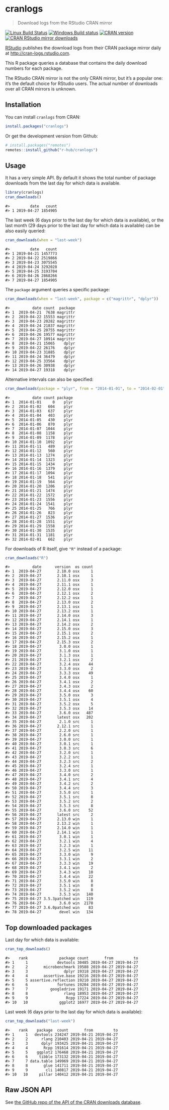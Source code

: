 
<!-- README.md is generated from README.Rmd. Please edit that file -->

# cranlogs

> Download logs from the RStudio CRAN mirror

<!-- badges: start -->

[![Linux Build
Status](https://travis-ci.org/r-hub/cranlogs.svg?branch=master)](https://travis-ci.org/r-hub/cranlogs)
[![Windows Build
status](https://ci.appveyor.com/api/projects/status/github/metacran/cranlogs?svg=true)](https://ci.appveyor.com/project/gaborcsardi/cranlogs)
[![CRAN
version](http://www.r-pkg.org/badges/version/cranlogs)](http://www.r-pkg.org/pkg/cranlogs)
[![CRAN RStudio mirror
downloads](http://cranlogs.r-pkg.org/badges/cranlogs)](http://www.r-pkg.org/pkg/cranlogs)
<!-- badges: end -->

[RStudio](http://www.rstudio.com) publishes the download logs from their
CRAN package mirror daily at <http://cran-logs.rstudio.com>.

This R package queries a database that contains the daily download
numbers for each package.

The RStudio CRAN mirror is not the only CRAN mirror, but it’s a popular
one: it’s the default choice for RStudio users. The actual number of
downloads over all CRAN mirrors is unknown.

## Installation

You can install `cranlogs` from CRAN:

``` r
install.packages("cranlogs")
```

Or get the development version from Github:

``` r
# install.packages("remotes")
remotes::install_github("r-hub/cranlogs")
```

## Usage

It has a very simple API. By default it shows the total number of
package downloads from the last day for which data is available.

``` r
library(cranlogs)
cran_downloads()
```

    #>         date   count
    #> 1 2019-04-27 1854905

The last week (6 days prior to the last day for which data is
available), or the last month (29 days prior to the last day for which
data is available) can be also easily queried:

``` r
cran_downloads(when = "last-week")
```

    #>         date   count
    #> 1 2019-04-21 1457773
    #> 2 2019-04-22 2519866
    #> 3 2019-04-23 3075545
    #> 4 2019-04-24 3292028
    #> 5 2019-04-25 3193704
    #> 6 2019-04-26 2868266
    #> 7 2019-04-27 1854905

The `package` argument queries a specific package:

``` r
cran_downloads(when = "last-week", package = c("magrittr", "dplyr"))
```

    #>          date count  package
    #> 1  2019-04-21  7638 magrittr
    #> 2  2019-04-22 15553 magrittr
    #> 3  2019-04-23 20282 magrittr
    #> 4  2019-04-24 21837 magrittr
    #> 5  2019-04-25 20755 magrittr
    #> 6  2019-04-26 19577 magrittr
    #> 7  2019-04-27 10914 magrittr
    #> 8  2019-04-21 15065    dplyr
    #> 9  2019-04-22 26176    dplyr
    #> 10 2019-04-23 31885    dplyr
    #> 11 2019-04-24 36479    dplyr
    #> 12 2019-04-25 33564    dplyr
    #> 13 2019-04-26 30938    dplyr
    #> 14 2019-04-27 19318    dplyr

Alternative intervals can also be specified:

``` r
cran_downloads(package = "plyr", from = "2014-01-01", to = "2014-02-01")
```

    #>          date count package
    #> 1  2014-01-01     0    plyr
    #> 2  2014-01-02   604    plyr
    #> 3  2014-01-03   637    plyr
    #> 4  2014-01-04   403    plyr
    #> 5  2014-01-05   430    plyr
    #> 6  2014-01-06   870    plyr
    #> 7  2014-01-07  1044    plyr
    #> 8  2014-01-08  1158    plyr
    #> 9  2014-01-09  1178    plyr
    #> 10 2014-01-10  1092    plyr
    #> 11 2014-01-11   489    plyr
    #> 12 2014-01-12   560    plyr
    #> 13 2014-01-13  1274    plyr
    #> 14 2014-01-14  1323    plyr
    #> 15 2014-01-15  1434    plyr
    #> 16 2014-01-16  1379    plyr
    #> 17 2014-01-17  1094    plyr
    #> 18 2014-01-18   541    plyr
    #> 19 2014-01-19   564    plyr
    #> 20 2014-01-20  1206    plyr
    #> 21 2014-01-21  1474    plyr
    #> 22 2014-01-22  1572    plyr
    #> 23 2014-01-23  1556    plyr
    #> 24 2014-01-24  1541    plyr
    #> 25 2014-01-25   766    plyr
    #> 26 2014-01-26   823    plyr
    #> 27 2014-01-27  1536    plyr
    #> 28 2014-01-28  1551    plyr
    #> 29 2014-01-29  1558    plyr
    #> 30 2014-01-30  1535    plyr
    #> 31 2014-01-31  1181    plyr
    #> 32 2014-02-01   662    plyr

For downloads of R itself, give `"R"` instead of a package:

``` r
cran_downloads("R")
```

    #>          date      version  os count
    #> 1  2019-04-27       2.10.0 osx     1
    #> 2  2019-04-27       2.10.1 osx     1
    #> 3  2019-04-27       2.11.0 osx     3
    #> 4  2019-04-27       2.11.1 osx     1
    #> 5  2019-04-27       2.12.0 osx     1
    #> 6  2019-04-27       2.12.1 osx     2
    #> 7  2019-04-27       2.12.2 osx     1
    #> 8  2019-04-27       2.13.0 osx     2
    #> 9  2019-04-27       2.13.1 osx     1
    #> 10 2019-04-27       2.13.2 osx     1
    #> 11 2019-04-27       2.14.0 osx     3
    #> 12 2019-04-27       2.14.1 osx     1
    #> 13 2019-04-27       2.14.2 osx     2
    #> 14 2019-04-27       2.15.0 osx     3
    #> 15 2019-04-27       2.15.1 osx     2
    #> 16 2019-04-27       2.15.2 osx     1
    #> 17 2019-04-27       2.15.3 osx     2
    #> 18 2019-04-27        3.0.0 osx     1
    #> 19 2019-04-27        3.1.0 osx     1
    #> 20 2019-04-27        3.1.3 osx     1
    #> 21 2019-04-27        3.2.1 osx     2
    #> 22 2019-04-27        3.2.4 osx    44
    #> 23 2019-04-27        3.3.0 osx     2
    #> 24 2019-04-27        3.3.3 osx    49
    #> 25 2019-04-27        3.4.0 osx     1
    #> 26 2019-04-27        3.4.1 osx     2
    #> 27 2019-04-27        3.4.3 osx     2
    #> 28 2019-04-27        3.4.4 osx    60
    #> 29 2019-04-27        3.5.0 osx     3
    #> 30 2019-04-27        3.5.1 osx     4
    #> 31 2019-04-27        3.5.2 osx     5
    #> 32 2019-04-27        3.5.3 osx    14
    #> 33 2019-04-27        3.6.0 osx   487
    #> 34 2019-04-27       latest osx   202
    #> 35 2019-04-27        2.1.0 src     1
    #> 36 2019-04-27       2.12.1 src     1
    #> 37 2019-04-27        2.2.0 src     1
    #> 38 2019-04-27        2.6.0 src     1
    #> 39 2019-04-27        3.0.0 src     1
    #> 40 2019-04-27        3.0.1 src     1
    #> 41 2019-04-27        3.0.3 src     6
    #> 42 2019-04-27        3.2.0 src     1
    #> 43 2019-04-27        3.2.2 src     1
    #> 44 2019-04-27        3.2.3 src     2
    #> 45 2019-04-27        3.2.4 src     1
    #> 46 2019-04-27        3.3.0 src     1
    #> 47 2019-04-27        3.4.0 src     2
    #> 48 2019-04-27        3.4.1 src     4
    #> 49 2019-04-27        3.4.2 src     2
    #> 50 2019-04-27        3.4.4 src     3
    #> 51 2019-04-27        3.5.0 src     1
    #> 52 2019-04-27        3.5.1 src     8
    #> 53 2019-04-27        3.5.2 src     2
    #> 54 2019-04-27        3.5.3 src     8
    #> 55 2019-04-27        3.6.0 src    52
    #> 56 2019-04-27       latest src     2
    #> 57 2019-04-27       2.13.0 win     1
    #> 58 2019-04-27       2.13.2 win     1
    #> 59 2019-04-27       2.14.0 win     1
    #> 60 2019-04-27       2.14.1 win     1
    #> 61 2019-04-27        3.0.1 win     1
    #> 62 2019-04-27        3.2.1 win     4
    #> 63 2019-04-27        3.2.3 win     1
    #> 64 2019-04-27        3.2.5 win    11
    #> 65 2019-04-27        3.3.0 win     9
    #> 66 2019-04-27        3.3.1 win     2
    #> 67 2019-04-27        3.3.3 win    19
    #> 68 2019-04-27        3.4.1 win     2
    #> 69 2019-04-27        3.4.3 win    10
    #> 70 2019-04-27        3.4.4 win    22
    #> 71 2019-04-27        3.5.0 win     8
    #> 72 2019-04-27        3.5.1 win     8
    #> 73 2019-04-27        3.5.2 win     8
    #> 74 2019-04-27        3.5.3 win   140
    #> 75 2019-04-27 3.5.3patched win   119
    #> 76 2019-04-27        3.6.0 win  2178
    #> 77 2019-04-27 3.6.0patched win    83
    #> 78 2019-04-27        devel win   134

## Top downloaded packages

Last day for which data is available:

``` r
cran_top_downloads()
```

    #>    rank              package count       from         to
    #> 1     1             devtools 30485 2019-04-27 2019-04-27
    #> 2     2       microbenchmark 19588 2019-04-27 2019-04-27
    #> 3     3                dplyr 19318 2019-04-27 2019-04-27
    #> 4     4       assertive.base 19216 2019-04-27 2019-04-27
    #> 5     5 assertive.reflection 19210 2019-04-27 2019-04-27
    #> 6     6             fortunes 19204 2019-04-27 2019-04-27
    #> 7     7          googledrive 19171 2019-04-27 2019-04-27
    #> 8     8                rlang 18953 2019-04-27 2019-04-27
    #> 9     9                 Rcpp 17224 2019-04-27 2019-04-27
    #> 10   10              ggplot2 16977 2019-04-27 2019-04-27

Last week (6 days prior to the last day for which data is available):

``` r
cran_top_downloads("last-week")
```

    #>    rank    package  count       from         to
    #> 1     1   devtools 234247 2019-04-21 2019-04-27
    #> 2     2      rlang 210403 2019-04-21 2019-04-27
    #> 3     3      dplyr 193425 2019-04-21 2019-04-27
    #> 4     4       Rcpp 191614 2019-04-21 2019-04-27
    #> 5     5    ggplot2 176468 2019-04-21 2019-04-27
    #> 6     6     tibble 173132 2019-04-21 2019-04-27
    #> 7     7 data.table 149969 2019-04-21 2019-04-27
    #> 8     8       glue 141711 2019-04-21 2019-04-27
    #> 9     9        cli 140817 2019-04-21 2019-04-27
    #> 10   10     pillar 140412 2019-04-21 2019-04-27

## Raw JSON API

See [the GitHub repo of the API of the CRAN downloads
database](https://github.com/r-hub/cranlogs.app).
